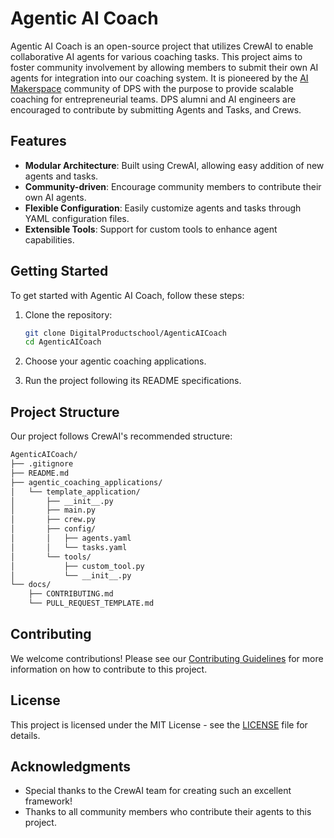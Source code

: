 # Agentic AI Coach

Agentic AI Coach is an open-source project that utilizes CrewAI to enable collaborative AI agents for various coaching tasks. This project aims to foster community involvement by allowing members to submit their own AI agents for integration into our coaching system. 
It is pioneered by the [AI Makerspace](https://github.com/DigitalProductschool/AI-Makerspace) community of DPS with the purpose to provide scalable coaching for entrepreneurial teams. DPS alumni and AI engineers are encouraged to contribute by submitting Agents and Tasks, and Crews.

## Features

- **Modular Architecture**: Built using CrewAI, allowing easy addition of new agents and tasks.
- **Community-driven**: Encourage community members to contribute their own AI agents.
- **Flexible Configuration**: Easily customize agents and tasks through YAML configuration files.
- **Extensible Tools**: Support for custom tools to enhance agent capabilities.

## Getting Started

To get started with Agentic AI Coach, follow these steps:

1. Clone the repository:
   ```sh
   git clone DigitalProductschool/AgenticAICoach
   cd AgenticAICoach

2. Choose your agentic coaching applications. 

3. Run the project following its README specifications. 

## Project Structure
Our project follows CrewAI's recommended structure:
```bash 
AgenticAICoach/
├── .gitignore                
├── README.md                
├── agentic_coaching_applications/
│   └── template_application/   
│       ├── __init__.py         
│       ├── main.py             
│       ├── crew.py            
│       ├── config/            
│       │   ├── agents.yaml     
│       │   └── tasks.yaml      
│       └── tools/              
│           ├── custom_tool.py  
│           └── __init__.py     
└── docs/                       
    ├── CONTRIBUTING.md         
    └── PULL_REQUEST_TEMPLATE.md  
```

## Contributing

We welcome contributions! Please see our [Contributing Guidelines](docs/CONTRIBUTING.md) for more information on how to contribute to this project.

## License

This project is licensed under the MIT License - see the [LICENSE](LICENSE) file for details.

## Acknowledgments

- Special thanks to the CrewAI team for creating such an excellent framework!
- Thanks to all community members who contribute their agents to this project.


